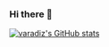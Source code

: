 ### Hi there 👋

[![varadiz's GitHub stats](https://vercel.com/varadiz/github-readme-stats/DekeSvWNdFpfZ6P2YvjwbQ7vu7An/api?username=varadiz)](https://github.com/varadiz/github-readme-stats)

<!--
**varadiz/varadiz** is a ✨ _special_ ✨ repository because its `README.md` (this file) appears on your GitHub profile.

Here are some ideas to get you started:

- 🔭 I’m currently working on ...
- 🌱 I’m currently learning ...
- 👯 I’m looking to collaborate on ...
- 🤔 I’m looking for help with ...
- 💬 Ask me about ...
- 📫 How to reach me: ...
- 😄 Pronouns: ...
- ⚡ Fun fact: ...
-->
